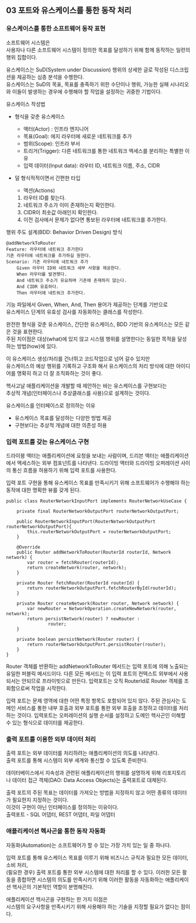 ## 03 포트와 유스케이스를 통한 동작 처리

### 유스케이스를 통한 소프트웨어 동작 표현
소프트웨어 시스템은  
사용자나 다른 소프트웨어 시스템이 정의한 목표를 달성하기 위해 함께 동작하는 일련의 행위 집합이다.

유스케이스는 SuD(System under Discussion) 행위의 상세한 글로 작성된 디스크립션을 제공하는 심층 분석을 수행한다.   
유스케이스는 SuD의 목표, 목표를 충족하기 위한 수단이나 행위, 가능한 실패 시나리오와 이들이 발생하는 경우에 수행해야 할 작업을 설정하는 귀중한 기법이다.

유스케이스 작성법
- 형식을 갖춘 유스케이스
    - 액터(Actor) : 인프라 엔지니어 
    - 목표(Goal): 에지 라우터에 새로운 네트워크를 추가
    - 범위(Scope): 인프라 부서
    - 트리거(Trigger): 다른 네트워크를 통한 네트워크 엑세스를 분리하는 특별한 이유
    - 입력 데이터(Input data): 라우터 ID, 네트워크 이름, 주소, CIDR

- 덜 형식적적이면서 간편한 타입
    - 액션(Actions)
    1.  라우터 ID를 찾는다.
    2. 네트워크 주소가 이미 존재하는지 확인한다.
    3. CIDR이 최솟값 아래인지 확인한다.
    4. 이전 검사에서 문제가 없다면 통보된 라우터에 네트워크를 추가한다.

행위 주도 설계(BDD: Behavior Driven Design) 방식
```
@addNetworkToRouter
Feature: 라우터에 네트워크 추가한다
기존 라우터에 네트워크를 추가하길 원한다.
Scenario: 기존 라우터에 네트워크 추가
    Given 라우터 ID와 네트워크 세부 사항을 제공한다.
    When 라우터를 발견햇다.
    And 네트워크 주소가 유요하며 기존에 존재하지 않는다.
    And CIDR 유효하다.
    Then 라우터에 네트워크 추가한다.
```
기능 파일에서 Given, When, And, Then 용어가 제공하는 단계를 기반으로  
유스케이스 단계의 유효성 검사를 자동화하는 클래스를 작성한다.

완전한 형식을 갖춘 유스케이스, 간단한 유스케이스, BDD 기반의 유스케이스는 모든 같은 것을 표현한다.  
주된 치이점은 대상(what)에 있지 않고 시스템 행위를 설명한다는 동일한 목적을 달성하는 방법(how)에 있다.

이 유스케이스 생성/처리를 건너뛰고 코드작업으로 넘어 갈수 있지만  
유스케이스의 예상 행위를 기록하고 구조화 해서 유스케이스의 처리 방식에 대한 아이디어를 명확히 하고 더 잘 조직화하는 것이 좋다.   

핵사고날 애플리케이션을 개발할 때 제안하는 바는 유스케이스를 구현보다는  
추상적 개념(인터페이스나 추상클래스를 사용)으로 설계하는 것이다.  



유스케이스를 인터페이스로 정의하는 이유
- 유스케이스 목표를 달성하는 다양한 방법 제공
- 구현보다는 추상적 개념에 대한 의존성 허용

### 입력 포트를 갖는 유스케이스 구현
드라이븡 액터는 애플리케이션에 요청을 보내는 사람이며, 드리븐 액터는 애플리케이션에서 액세스하는 외부 컴포넌트를 나타낸다. 드라이빙 액터와 드라이빙 오퍼레이션 사이의 통신 흐름을 허용하기 위해 입력 포트를 사용한다.

입력 포트 구현을 통해 유스케이스 목표를 만족시키기 위해 소프트웨어가 수행해야 하는 동작에 대한 명확한 뷰를 갖게 된다.

```
public class RouterNetworkInputPort implements RouterNetworkUseCase {

    private final RouterNetworkOutputPort routerNetworkOutputPort;

    public RouterNetworkInputPort(RouterNetworkOutputPort routerNetworkOutputPort){
        this.routerNetworkOutputPort = routerNetworkOutputPort;
    }

    @Override
    public Router addNetworkToRouter(RouterId routerId, Network network) {
        var router = fetchRouter(routerId);
        return createNetwork(router, network);
    }

    private Router fetchRouter(RouterId routerId) {
        return routerNetworkOutputPort.fetchRouterById(routerId);
    }

    private Router createNetwork(Router router, Network network) {
        var newRouter = NetworkOperation.createNewNetwork(router, network);
        return persistNetwork(router) ? newRouter :
                router;
    }

    private boolean persistNetwork(Router router) {
        return routerNetworkOutputPort.persistRouter(router);
    }
}

```

Router 객체를 반환하는 addNetworkToRouter 메서드는 입력 포트에 의해 노출되는 유일한 퍼블릭 메서드이다. 다른 모든 메서드는 이 입력 포트의 컨텍스트 외부에서 사용되서는 안되므로 프라이빗으로 만든다. 입력포트는 오직 RouterId로 Router 객체를 조회함으로써 작업을 시작한다.


입력 포트는 문제 영역에 대한 어떤 특정 항목도 포함되어 있지 않다.
주된 관심사는 도메인 서비스를 통한 내부 호출과 외부 포트를 통한 외부 호출을 조정하고 데이터를 처리하는 것이다. 입력포트는 오퍼레이션의 실행 순서를 설정하고 도메인 헥사곤인 이해할 수 있는 형식으로 데이터를 제공한다.

### 출력 포트를 이용한 외부 데이터 처리
출력 포트는 외부 데이터를 처리하려는 애플리케이션의 의도를 나타낸다.   
출력 포트를 통해 시스템이 외부 세계와 통신할 수 있도록 준비한다.

데이터베이스에서 지속성과 관련된 애플리케이션의 행위를 설명하게 위해 리포지토리나 데이터 접근 객체(DAO: Data Access Objects)는 출력포트로 대체된다.

출력 포트의 주된 목표는 데이터를 가져오는 방법을 지정하지 않고 어떤 종류의 데이터가 필요한지 지정하는 것이다.  
이것이 구현이 아닌 인터페이스를 정의하는 이유이다.   
출력포트 - SQL 어댑터, REST 어댑터, 파일 어댑터

### 애플리케이션 헥사곤을 통한 동작 자동화
자동화(Automation)는 소프트웨어가 할 수 있는 가장 가치 있는 일 중 하나다.

입력 포트를 통해 유스케이스 목표를 이루기 위해 비즈니스 규칙과 필요한 모든 데이터, 소비 처리,   
(필요한 경우) 출력 포트를 통한 외부 시스템에 대한 처리를 할 수 있다. 이러한 모든 활동을 종합하면 시스템의 의도를 만족시키기 위해 이러한 활동을 자동화하는 애플리케이션 헥사곤의 기본적인 역할이 분명해진다.

애플리케이션 헥사곤을 구현하는 한 가지 이점은   
시스템의 요구사항을 만족시키기 위해 사용해야 하는 기술을 지정할 필요가 없다는 점이다.